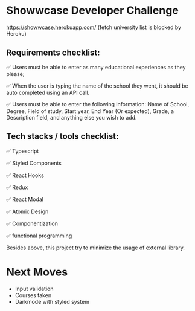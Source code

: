 # Showwcase Developer Challenge

https://showwcase.herokuapp.com/
(fetch university list is blocked by Heroku)

## Requirements checklist:

✅ Users must be able to enter as many educational experiences as they please;

✅ When the user is typing the name of the school they went, it should be auto completed using an API call.

✅ Users must be able to enter the following information: Name of School, Degree, Field of study, Start year, End Year (Or expected), Grade, a Description field, and anything else you wish to add.

## Tech stacks / tools checklist:

✅ Typescript

✅ Styled Components

✅ React Hooks

✅ Redux

✅ React Modal

✅ Atomic Design

✅ Componentization

✅ functional programming 

Besides above, this project try to minimize the usage of external library.


# Next Moves

- Input validation
- Courses taken
- Darkmode with styled system


